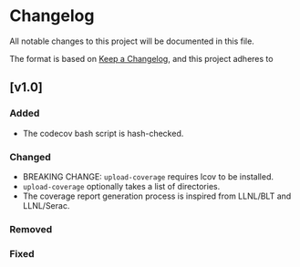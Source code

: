 # Changelog

All notable changes to this project will be documented in this file.

The format is based on [Keep a
Changelog](https://keepachangelog.com/en/1.0.0/), and this project adheres to

## [v1.0]

### Added

- The codecov bash script is hash-checked.

### Changed

- BREAKING CHANGE: `upload-coverage` requires lcov to be installed.
- `upload-coverage` optionally takes a list of directories.
- The coverage report generation process is inspired from LLNL/BLT and LLNL/Serac.

### Removed

### Fixed
